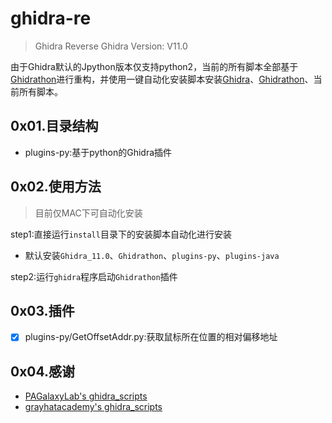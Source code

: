 # ghidra-re

> Ghidra Reverse
> Ghidra Version: V11.0
>

由于Ghidra默认的Jpython版本仅支持python2，当前的所有脚本全部基于[Ghidrathon](https://github.com/mandiant/Ghidrathon)进行重构，并使用一键自动化安装脚本安装[Ghidra](https://github.com/NationalSecurityAgency/ghidra)、[Ghidrathon](https://github.com/mandiant/Ghidrathon)、当前所有脚本。

## 0x01.目录结构

- plugins-py:基于python的Ghidra插件


## 0x02.使用方法
> 目前仅MAC下可自动化安装
> 

step1:直接运行`install`目录下的安装脚本自动化进行安装
- 默认安装`Ghidra_11.0`、`Ghidrathon`、`plugins-py`、`plugins-java`

step2:运行`ghidra`程序启动`Ghidrathon`插件

## 0x03.插件

- [x] plugins-py/GetOffsetAddr.py:获取鼠标所在位置的相对偏移地址


## 0x04.感谢

- [PAGalaxyLab's ghidra_scripts](https://github.com/PAGalaxyLab/ghidra_scripts)
- [grayhatacademy's ghidra_scripts](https://github.com/grayhatacademy/ghidra_scripts)